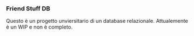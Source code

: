 ### Friend Stuff DB
Questo è un progetto unviersitario di un database relazionale. Attualemente è un WIP e non è completo. 
